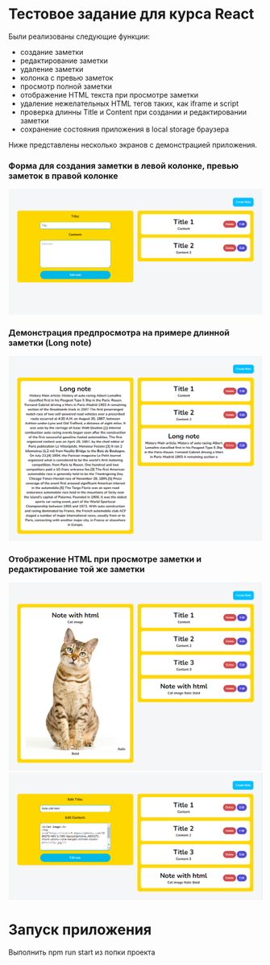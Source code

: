 # Тестовое задание для курса React

Были реализованы следующие функции:
- создание заметки
- редактирование заметки
- удаление заметки
- колонка с превью заметок
- просмотр полной заметки
- отображение HTML текста при просмотре заметки
- удаление нежелательных HTML тегов таких, как iframe и script
- проверка длинны Title и Content при создании и редактировании заметки
- сохранение состояния приложения в local storage браузера

Ниже представлены несколько экранов с демонстрацией приложения.

### Форма для создания заметки в левой колонке, превью заметок в правой колонке
![result](img/1.png)


### Демонстрация предпросмотра на примере длинной заметки (Long note)
![result](img/2.png)


### Отображение HTML при просмотре заметки и редактирование той же заметки
![result](img/3.png)
![result](img/4.png)


# Запуск приложения
Выполнить npm run start из попки проекта
